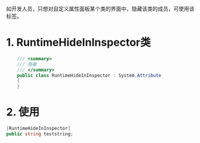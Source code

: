 如开发人员，只想对自定义属性面板某个类的界面中，隐藏该类的成员，可使用该标签。

# 1. RuntimeHideInInspector类
```csharp
    /// <summary>
    /// 隐藏
    /// </summary>
    public class RuntimeHideInInspector : System.Attribute
    {
    }
```
# 2. 使用
```csharp
[RuntimeHideInInspector]
public string teststring;
```